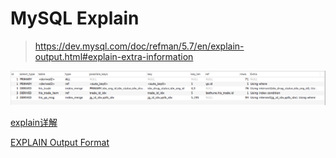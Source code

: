 # MySQL Explain

>https://dev.mysql.com/doc/refman/5.7/en/explain-output.html#explain-extra-information

![](./explain.png)

[explain详解](http://www.cnblogs.com/xuanzhi201111/p/4175635.html)

[EXPLAIN Output Format](http://dev.mysql.com/doc/refman/5.7/en/explain-output.html)